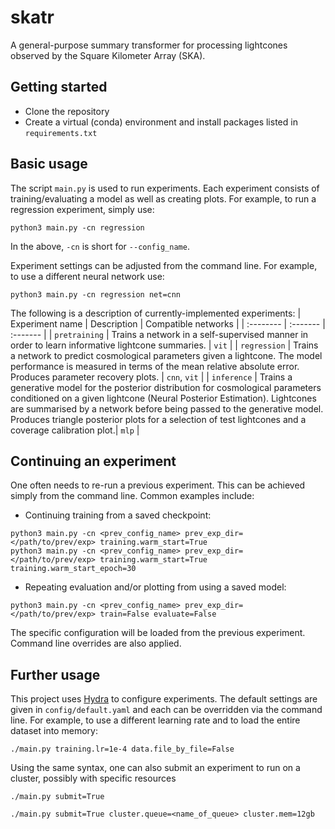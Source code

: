 # skatr
A general-purpose summary transformer for processing lightcones observed by the Square Kilometer Array (SKA).

## Getting started
- Clone the repository
- Create a virtual (conda) environment and install packages listed in `requirements.txt`


## Basic usage
The script `main.py` is used to run experiments. Each experiment consists of training/evaluating a model as well as creating plots. For example, to run a regression experiment, simply use:
```
python3 main.py -cn regression
```
In the above, `-cn` is short for `--config_name`.

Experiment settings can be adjusted from the command line. For example, to use a different neural network use:
```
python3 main.py -cn regression net=cnn
```

The following is a description of currently-implemented experiments:
| Experiment name | Description | Compatible networks |
| :-------- | :------- | :------- |
| `pretraining` | Trains a network in a self-supervised manner in order to learn informative lightcone summaries. | `vit` |
| `regression` | Trains a network to predict cosmological parameters given a lightcone. The model performance is measured in terms of the mean relative absolute error. Produces parameter recovery plots. | `cnn`, `vit` |
| `inference` | Trains a generative model for the posterior distribution for cosmological parameters conditioned on a given lightcone (Neural Posterior Estimation). Lightcones are summarised by a network before being passed to the generative model. Produces triangle posterior plots for a selection of test lightcones and a coverage calibration plot.| `mlp` |

## Continuing an experiment
One often needs to re-run a previous experiment. This can be achieved simply from the command line. Common examples include:

- Continuing training from a saved checkpoint:
```
python3 main.py -cn <prev_config_name> prev_exp_dir=</path/to/prev/exp> training.warm_start=True  
python3 main.py -cn <prev_config_name> prev_exp_dir=</path/to/prev/exp> training.warm_start=True training.warm_start_epoch=30
```
- Repeating evaluation and/or plotting from using a saved model:
```
python3 main.py -cn <prev_config_name> prev_exp_dir=</path/to/prev/exp> train=False evaluate=False 
```
The specific configuration will be loaded from the previous experiment. Command line overrides are also applied.

## Further usage
This project uses [Hydra](https://hydra.cc/docs/intro/) to configure experiments. The default settings are given in `config/default.yaml` and each can be overridden via the command line. For example, to use a different learning rate and to load the entire dataset into memory:
```
./main.py training.lr=1e-4 data.file_by_file=False
```
Using the same syntax, one can also submit an experiment to run on a cluster, possibly with specific resources
```
./main.py submit=True
```
```
./main.py submit=True cluster.queue=<name_of_queue> cluster.mem=12gb
```
